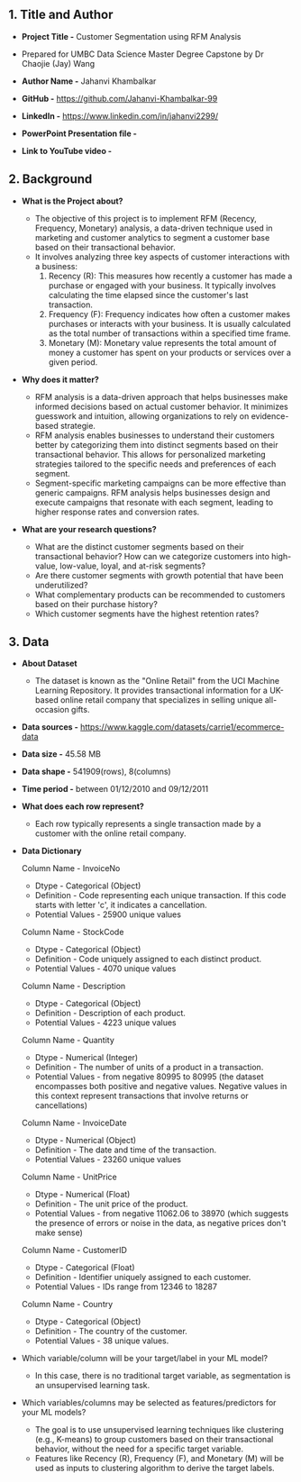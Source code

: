 ## 1. Title and Author

- **Project Title -** Customer Segmentation using RFM Analysis

- Prepared for UMBC Data Science Master Degree Capstone by Dr Chaojie (Jay) Wang

- **Author Name -** Jahanvi Khambalkar

- **GitHub -** https://github.com/Jahanvi-Khambalkar-99

- **LinkedIn -** https://www.linkedin.com/in/jahanvi2299/

- **PowerPoint Presentation file -**

- **Link to YouTube video -** 

    
## 2. Background

- **What is the Project about?**
  - The objective of this project is to implement RFM (Recency, Frequency, Monetary) analysis, a data-driven technique used in marketing and customer analytics to segment a customer base based on their transactional behavior.
  - It involves analyzing three key aspects of customer interactions with a business:
    1. Recency (R): This measures how recently a customer has made a purchase or engaged with your business. It typically involves calculating the time elapsed since the customer's last transaction.
    2. Frequency (F): Frequency indicates how often a customer makes purchases or interacts with your business. It is usually calculated as the total number of transactions within a specified time frame.
    3. Monetary (M): Monetary value represents the total amount of money a customer has spent on your products or services over a given period.

- **Why does it matter?**
    - RFM analysis is a data-driven approach that helps businesses make informed decisions based on actual customer behavior. It minimizes guesswork and intuition, allowing organizations to rely on evidence-based strategie.
    - RFM analysis enables businesses to understand their customers better by categorizing them into distinct segments based on their transactional behavior. This allows for personalized marketing strategies tailored to the specific needs and preferences of each segment.
    - Segment-specific marketing campaigns can be more effective than generic campaigns. RFM analysis helps businesses design and execute campaigns that resonate with each segment, leading to higher response rates and conversion rates.

- **What are your research questions?**
    - What are the distinct customer segments based on their transactional behavior? How can we categorize customers into high-value, low-value, loyal, and at-risk segments?
    - Are there customer segments with growth potential that have been underutilized?
    - What complementary products can be recommended to customers based on their purchase history?
    - Which customer segments have the highest retention rates?
 
      
## 3. Data 

- **About Dataset**

    - The dataset is known as the "Online Retail" from the UCI Machine Learning Repository. It provides transactional information for a UK-based online retail company that specializes in selling unique all-occasion gifts.

- **Data sources -** https://www.kaggle.com/datasets/carrie1/ecommerce-data

- **Data size -** 45.58 MB

- **Data shape -** 541909(rows), 8(columns)

- **Time period -** between 01/12/2010 and 09/12/2011

- **What does each row represent?**
    -  Each row typically represents a single transaction made by a customer with the online retail company.
 
- **Data Dictionary**
  
  Column Name - InvoiceNo
  - Dtype - Categorical (Object)
  - Definition - Code representing each unique transaction. If this code starts with letter 'c', it indicates a cancellation.
  - Potential Values - 25900 unique values
 
  Column Name - StockCode
  - Dtype - Categorical (Object)
  - Definition - Code uniquely assigned to each distinct product.
  - Potential Values - 4070 unique values

  Column Name - Description
  - Dtype - Categorical (Object)
  - Definition - Description of each product.
  - Potential Values - 4223 unique values

  Column Name - Quantity
  - Dtype - Numerical (Integer)
  - Definition - The number of units of a product in a transaction.
  - Potential Values - from negative 80995 to 80995 (the dataset encompasses both positive and negative values. Negative values in this context represent transactions that involve returns or cancellations)

  Column Name - InvoiceDate
  - Dtype - Numerical (Object)
  - Definition - The date and time of the transaction.
  - Potential Values - 23260 unique values

  Column Name - UnitPrice
  - Dtype - Numerical (Float)
  - Definition - The unit price of the product.
  - Potential Values - from negative 11062.06 to 38970 (which suggests the presence of errors or noise in the data, as negative prices don't make sense)

  Column Name - CustomerID
  - Dtype - Categorical (Float)
  - Definition - Identifier uniquely assigned to each customer.
  - Potential Values - IDs range from 12346 to 18287
 
  Column Name - Country
  - Dtype - Categorical (Object)
  - Definition - The country of the customer.
  - Potential Values - 38 unique values.
 
- Which variable/column will be your target/label in your ML model?
    - In this case, there is no traditional target variable, as segmentation is an unsupervised learning task.

- Which variables/columns may be selected as features/predictors for your ML models?
    - The goal is to use unsupervised learning techniques like clustering (e.g., K-means) to group customers based on their transactional behavior, without the need for a specific target variable.
    - Features like Recency (R), Frequency (F), and Monetary (M) will be used as inputs to clustering algorithm to derive the target labels.
